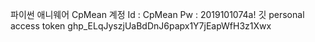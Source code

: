 파이썬 애니웨어 CpMean 계정
Id : CpMean 
Pw : 2019101074a!
깃 personal access token
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